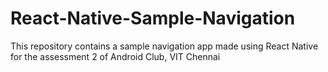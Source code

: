 # React-Native-Sample-Navigation
This repository contains a sample navigation app made using React Native for the assessment 2 of Android Club, VIT Chennai

